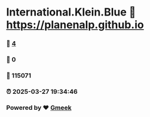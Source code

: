 # International.Klein.Blue :link: https://planenalp.github.io 
### :page_facing_up: [4](https://planenalp.github.io/tag.html) 
### :speech_balloon: 0 
### :hibiscus: 115071 
### :alarm_clock: 2025-03-27 19:34:46 
### Powered by :heart: [Gmeek](https://github.com/Meekdai/Gmeek)
